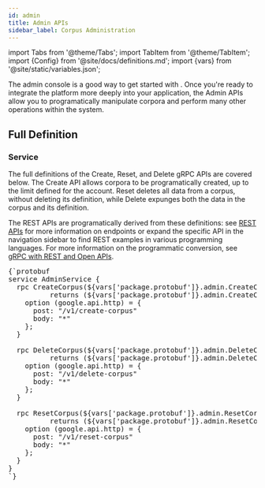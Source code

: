 ```yaml
---
id: admin
title: Admin APIs
sidebar_label: Corpus Administration
---
```


import Tabs from '@theme/Tabs';
import TabItem from '@theme/TabItem';
import {Config} from '@site/docs/definitions.md';
import {vars} from '@site/static/variables.json';

The admin console is a good way to get started with <Config v="names.product"/>. Once
you're ready to integrate the platform more deeply into your application, the
Admin APIs allow you to programatically manipulate corpora and perform many
other operations within the system.

## Full Definition

### Service

The full definitions of the Create, Reset, and Delete gRPC APIs are covered
below. The Create API allows corpora to be programatically created, up to the
limit defined for the account. Reset deletes all data from a corpus, without
deleting its definition, while Delete expunges both the data in the corpus and
its definition.

The REST APIs are programatically derived from these definitions: see
[REST APIs](/docs/api-reference/rest) for more information on endpoints or expand the
specific API in the navigation sidebar to find REST examples in various
programming languages.  For more information on the programmatic conversion,
see [gRPC with REST and Open APIs](https://grpc.io/blog/coreos/).


<pre>{`protobuf
service AdminService {
  rpc CreateCorpus(${vars['package.protobuf']}.admin.CreateCorpusRequest)
          returns (${vars['package.protobuf']}.admin.CreateCorpusResponse) {
    option (google.api.http) = {
      post: "/v1/create-corpus"
      body: "*"
    };
  }

  rpc DeleteCorpus(${vars['package.protobuf']}.admin.DeleteCorpusRequest)
          returns (${vars['package.protobuf']}.admin.DeleteCorpusResponse) {
    option (google.api.http) = {
      post: "/v1/delete-corpus"
      body: "*"
    };
  }

  rpc ResetCorpus(${vars['package.protobuf']}.admin.ResetCorpusRequest)
          returns (${vars['package.protobuf']}.admin.ResetCorpusResponse) {
    option (google.api.http) = {
      post: "/v1/reset-corpus"
      body: "*"
    };
  }
}
`}</pre>

